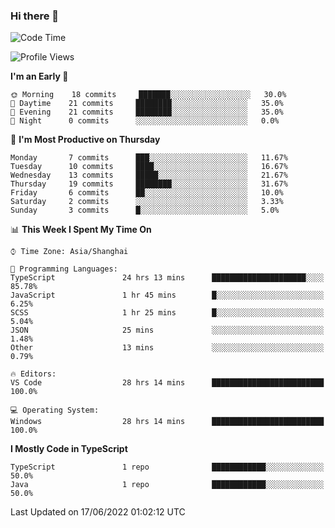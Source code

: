 ### Hi there 👋

<!--
**waynelwz/waynelwz** is a ✨ _special_ ✨ repository because its `README.md` (this file) appears on your GitHub profile.

Here are some ideas to get you started:

- 🔭 I’m currently working on ...
- 🌱 I’m currently learning ...
- 👯 I’m looking to collaborate on ...
- 🤔 I’m looking for help with ...
- 💬 Ask me about ...
- 📫 How to reach me: ...
- 😄 Pronouns: ...
- ⚡ Fun fact: ...
-->

<!--START_SECTION:waka-->
![Code Time](http://img.shields.io/badge/Code%20Time-31%20hrs%2056%20mins-blue)

![Profile Views](http://img.shields.io/badge/Profile%20Views-2-blue)

**I'm an Early 🐤** 

```text
🌞 Morning    18 commits     ███████░░░░░░░░░░░░░░░░░░   30.0% 
🌆 Daytime    21 commits     ████████░░░░░░░░░░░░░░░░░   35.0% 
🌃 Evening    21 commits     ████████░░░░░░░░░░░░░░░░░   35.0% 
🌙 Night      0 commits      ░░░░░░░░░░░░░░░░░░░░░░░░░   0.0%

```
📅 **I'm Most Productive on Thursday** 

```text
Monday       7 commits      ███░░░░░░░░░░░░░░░░░░░░░░   11.67% 
Tuesday      10 commits     ████░░░░░░░░░░░░░░░░░░░░░   16.67% 
Wednesday    13 commits     █████░░░░░░░░░░░░░░░░░░░░   21.67% 
Thursday     19 commits     ████████░░░░░░░░░░░░░░░░░   31.67% 
Friday       6 commits      ██░░░░░░░░░░░░░░░░░░░░░░░   10.0% 
Saturday     2 commits      ░░░░░░░░░░░░░░░░░░░░░░░░░   3.33% 
Sunday       3 commits      █░░░░░░░░░░░░░░░░░░░░░░░░   5.0%

```


📊 **This Week I Spent My Time On** 

```text
⌚︎ Time Zone: Asia/Shanghai

💬 Programming Languages: 
TypeScript               24 hrs 13 mins      █████████████████████░░░░   85.78% 
JavaScript               1 hr 45 mins        █░░░░░░░░░░░░░░░░░░░░░░░░   6.25% 
SCSS                     1 hr 25 mins        █░░░░░░░░░░░░░░░░░░░░░░░░   5.04% 
JSON                     25 mins             ░░░░░░░░░░░░░░░░░░░░░░░░░   1.48% 
Other                    13 mins             ░░░░░░░░░░░░░░░░░░░░░░░░░   0.79%

🔥 Editors: 
VS Code                  28 hrs 14 mins      █████████████████████████   100.0%

💻 Operating System: 
Windows                  28 hrs 14 mins      █████████████████████████   100.0%

```

**I Mostly Code in TypeScript** 

```text
TypeScript               1 repo              ████████████░░░░░░░░░░░░░   50.0% 
Java                     1 repo              ████████████░░░░░░░░░░░░░   50.0%

```



 Last Updated on 17/06/2022 01:02:12 UTC
<!--END_SECTION:waka-->
